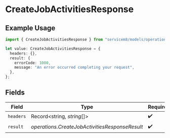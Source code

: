 # CreateJobActivitiesResponse

## Example Usage

```typescript
import { CreateJobActivitiesResponse } from "servicem8/models/operations";

let value: CreateJobActivitiesResponse = {
  headers: {},
  result: {
    errorCode: 1000,
    message: "An error occurred completing your request",
  },
};
```

## Fields

| Field                                          | Type                                           | Required                                       | Description                                    |
| ---------------------------------------------- | ---------------------------------------------- | ---------------------------------------------- | ---------------------------------------------- |
| `headers`                                      | Record<string, *string*[]>                     | :heavy_check_mark:                             | N/A                                            |
| `result`                                       | *operations.CreateJobActivitiesResponseResult* | :heavy_check_mark:                             | N/A                                            |